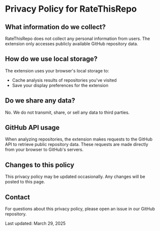 # Privacy Policy for RateThisRepo

## What information do we collect?
RateThisRepo does not collect any personal information from users. The extension only accesses publicly available GitHub repository data.

## How do we use local storage?
The extension uses your browser's local storage to:
- Cache analysis results of repositories you've visited
- Save your display preferences for the extension

## Do we share any data?
No. We do not transmit, share, or sell any data to third parties.

## GitHub API usage
When analyzing repositories, the extension makes requests to the GitHub API to retrieve public repository data. These requests are made directly from your browser to GitHub's servers.

## Changes to this policy
This privacy policy may be updated occasionally. Any changes will be posted to this page.

## Contact
For questions about this privacy policy, please open an issue in our GitHub repository.

Last updated: March 29, 2025